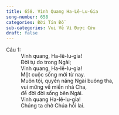 ```yaml
---
title: 658. Vinh Quang Ha-Lê-Lu-Gia
song-number: 658
categories: Đời Tín Đồ
sub-categories: Vui Vẻ Vì Được Cứu
draft: false
---
```

<dl><dt>Câu 1:</dt><dd data-verse="1">Vinh quang, Ha-lê-lu-gia! <br/>Ðời tự do trong Ngài; <br/>Vinh quang, Ha-lê-lu-gia! <br/>Một cuộc sống mới từ nay. <br/>Muôn tội, quyền năng Ngài buông tha, <br/>vui mừng về miền nhà Cha, <br/>để đời đời sống bên Ngài. <br/>Vinh quang Ha-lê-lu-gia! <br/>Chúng ta chờ Chúa hồi lai. </dd></dl>
